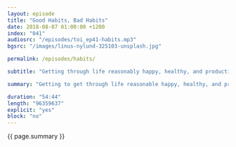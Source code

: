 ```yaml
---
layout: episode
title: "Good Habits, Bad Habits"
date: 2018-08-07 01:00:00 +1200
index: "041"
audiosrc: "/episodes/toi_ep41-habits.mp3"
bgsrc: "/images/linus-nylund-325103-unsplash.jpg"

permalink: /episodes/habits/

subtitle: "Getting through life reasonably happy, healthy, and productive is all a part of being a Real Human Adult. Today Serena and Sophia talk about habits: the good, the bad, the ugly. We talk about how we get over procrastination, how we make time to do the things we love, how our routines have evolved, and how we face-off with the ennui of life."

summary: "Getting to get through life reasonable happy, healthy, and productive is all a part of being a Real Human Adult. Today Serena and Sophia talk about habits: the good, the bad, the ugly. We talk about how we get over procrastination, how we make time to do the things we love, how our routines have evolved, and how we face-off with the ennui of life."

duration: "54:44"
length: "96359637"
explicit: "yes"
block: "no" 
---
```

<section class="summary" markdown="1">

{{ page.summary }}

</section>



<section id="shownotes" class="hidden" markdown="1">


</section>

